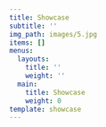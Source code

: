 ```yaml
---
title: Showcase
subtitle: ''
img_path: images/5.jpg
items: []
menus:
  layouts:
    title: ''
    weight: ''
  main:
    title: Showcase
    weight: 0
template: showcase
---
```


